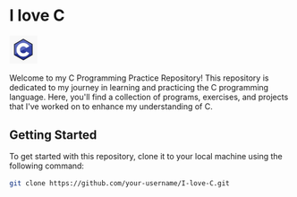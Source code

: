 # I love C

<img src="c_programming_logo.jpg" width="10%">

Welcome to my C Programming Practice Repository! This repository is dedicated to my journey in learning and practicing the C programming language. Here, you'll find a collection of programs, exercises, and projects that I've worked on to enhance my understanding of C.

## Getting Started

To get started with this repository, clone it to your local machine using the following command:

```sh
git clone https://github.com/your-username/I-love-C.git
